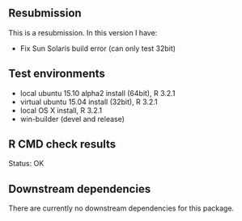 ## Resubmission
This is a resubmission. In this version I have:

* Fix Sun Solaris build error (can only test 32bit)


 
## Test environments
* local ubuntu 15.10 alpha2 install (64bit), R 3.2.1
* virtual ubuntu 15.04 install (32bit), R 3.2.1
* local OS X install, R 3.2.1
* win-builder (devel and release)



## R CMD check results

Status: OK



## Downstream dependencies
There are currently no downstream dependencies for this package.

